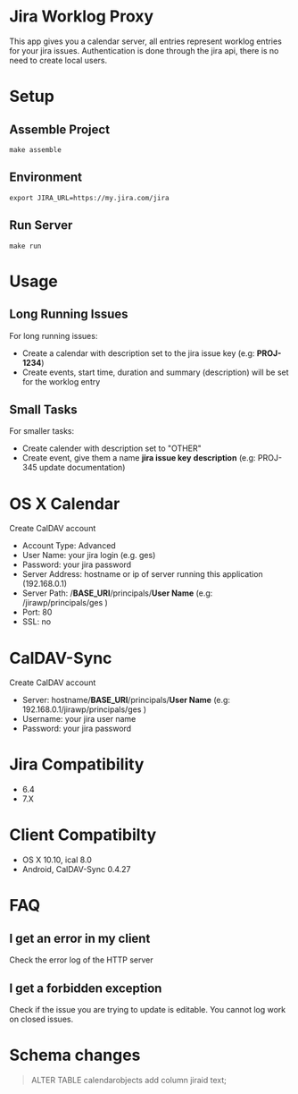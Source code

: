 Jira Worklog Proxy
==================

This app gives you a calendar server, all entries represent worklog entries for
your jira issues. Authentication is done through the jira api, there is no need
to create local users.

# Setup

## Assemble Project

```
make assemble
```

## Environment

```
export JIRA_URL=https://my.jira.com/jira
```

## Run Server

```
make run
```

# Usage

## Long Running Issues

For long running issues:

* Create a calendar with description set to the jira issue key (e.g: **PROJ-1234**)
* Create events, start time, duration and summary (description) will be set for the worklog entry

## Small Tasks

For smaller tasks:

* Create calender with description set to "OTHER"
* Create event, give them a name **jira issue key** **description**  (e.g: PROJ-345 update documentation)

# OS X Calendar

Create CalDAV account

* Account Type: Advanced
* User Name: your jira login (e.g. ges)
* Password: your jira password
* Server Address: hostname or ip of server running this application (192.168.0.1)
* Server Path: /**BASE_URI**/principals/**User Name** (e.g: /jirawp/principals/ges )
* Port: 80
* SSL: no

# CalDAV-Sync

Create CalDAV account

* Server: hostname/**BASE_URI**/principals/**User Name** (e.g: 192.168.0.1/jirawp/principals/ges )
* Username: your jira user name
* Password: your jira password

# Jira Compatibility

* 6.4
* 7.X

# Client Compatibilty

* OS X 10.10, ical 8.0
* Android, CalDAV-Sync 0.4.27
    
# FAQ

## I get an error in my client

Check the error log of the HTTP server

## I get a forbidden exception

Check if the issue you are trying to update is editable. You cannot log work on closed issues.
    
# Schema changes

> ALTER TABLE calendarobjects add column jiraid text;
